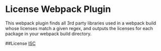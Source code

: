 # License Webpack Plugin
This webpack plugin finds all 3rd party libraries used in a webpack build whose
licenses match a given regex, and outputs the licenses for each package in your
webpack build directory.

##License
[ISC](https://opensource.org/licenses/ISC)
